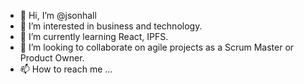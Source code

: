 - 👋 Hi, I’m @jsonhall
- 👀 I’m interested in business and technology.
- 🌱 I’m currently learning React, IPFS.
- 💞️ I’m looking to collaborate on agile projects as a Scrum Master or Product Owner.
- 📫 How to reach me ...

<!---
jsonhall/jsonhall is a ✨ special ✨ repository because its `README.md` (this file) appears on your GitHub profile.
You can click the Preview link to take a look at your changes.
--->
